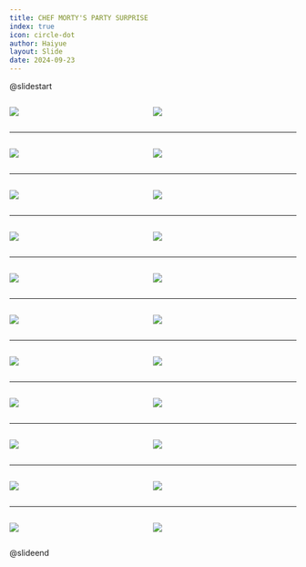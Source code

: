 ```yaml
---
title: CHEF MORTY'S PARTY SURPRISE
index: true
icon: circle-dot
author: Haiyue
layout: Slide
date: 2024-09-23
---
```

 
@slidestart

<div style="display:flex">
<div style="flex:1">

![](/reading/english/Level-S/CHEF%20MORTY'S%20PARTY%20SURPRISE/001.webp)
</div>
<div style="flex:1">

![](/reading/english/Level-S/CHEF%20MORTY'S%20PARTY%20SURPRISE/002.webp)
</div>
</div>

---

<div style="display:flex">
<div style="flex:1">

![](/reading/english/Level-S/CHEF%20MORTY'S%20PARTY%20SURPRISE/003.webp)
</div>
<div style="flex:1">

![](/reading/english/Level-S/CHEF%20MORTY'S%20PARTY%20SURPRISE/004.webp)
</div>
</div>

---

<div style="display:flex">
<div style="flex:1">

![](/reading/english/Level-S/CHEF%20MORTY'S%20PARTY%20SURPRISE/005.webp)
</div>
<div style="flex:1">

![](/reading/english/Level-S/CHEF%20MORTY'S%20PARTY%20SURPRISE/006.webp)
</div>
</div>

---

<div style="display:flex">
<div style="flex:1">

![](/reading/english/Level-S/CHEF%20MORTY'S%20PARTY%20SURPRISE/007.webp)
</div>
<div style="flex:1">

![](/reading/english/Level-S/CHEF%20MORTY'S%20PARTY%20SURPRISE/008.webp)
</div>
</div>

---

<div style="display:flex">
<div style="flex:1">

![](/reading/english/Level-S/CHEF%20MORTY'S%20PARTY%20SURPRISE/009.webp)
</div>
<div style="flex:1">

![](/reading/english/Level-S/CHEF%20MORTY'S%20PARTY%20SURPRISE/010.webp)
</div>
</div>

---

<div style="display:flex">
<div style="flex:1">

![](/reading/english/Level-S/CHEF%20MORTY'S%20PARTY%20SURPRISE/011.webp)
</div>
<div style="flex:1">

![](/reading/english/Level-S/CHEF%20MORTY'S%20PARTY%20SURPRISE/012.webp)
</div>
</div>

---

<div style="display:flex">
<div style="flex:1">

![](/reading/english/Level-S/CHEF%20MORTY'S%20PARTY%20SURPRISE/013.webp)
</div>
<div style="flex:1">

![](/reading/english/Level-S/CHEF%20MORTY'S%20PARTY%20SURPRISE/014.webp)
</div>
</div>

---

<div style="display:flex">
<div style="flex:1">

![](/reading/english/Level-S/CHEF%20MORTY'S%20PARTY%20SURPRISE/015.webp)
</div>
<div style="flex:1">

![](/reading/english/Level-S/CHEF%20MORTY'S%20PARTY%20SURPRISE/016.webp)
</div>
</div>

---

<div style="display:flex">
<div style="flex:1">

![](/reading/english/Level-S/CHEF%20MORTY'S%20PARTY%20SURPRISE/017.webp)
</div>
<div style="flex:1">

![](/reading/english/Level-S/CHEF%20MORTY'S%20PARTY%20SURPRISE/018.webp)
</div>
</div>

---

<div style="display:flex">
<div style="flex:1">

![](/reading/english/Level-S/CHEF%20MORTY'S%20PARTY%20SURPRISE/019.webp)
</div>
<div style="flex:1">

![](/reading/english/Level-S/CHEF%20MORTY'S%20PARTY%20SURPRISE/020.webp)
</div>
</div>

---

<div style="display:flex">
<div style="flex:1">

![](/reading/english/Level-S/CHEF%20MORTY'S%20PARTY%20SURPRISE/021.webp)
</div>
<div style="flex:1">

![](/reading/english/Level-S/CHEF%20MORTY'S%20PARTY%20SURPRISE/022.webp)
</div>
</div>

@slideend